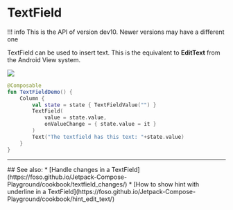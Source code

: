 # TextField

!!! info
    This is the API of version dev10. Newer versions may have a different one

TextField can be used to insert text. This is the equivalent to **EditText** from the Android View system.

<p align="left">
  <img src ="../../images/TextFieldDemo.png"  />
</p>

```kotlin
@Composable
fun TextFieldDemo() {
    Column {
        val state = state { TextFieldValue("") }
        TextField(
            value = state.value,
            onValueChange = { state.value = it }
        )
        Text("The textfield has this text: "+state.value)
    }
}
```

<hr>
## See also:
* [Handle changes in a TextField](https://foso.github.io/Jetpack-Compose-Playground/cookbook/textfield_changes/)
* [How to show hint with underline in a TextField](https://foso.github.io/Jetpack-Compose-Playground/cookbook/hint_edit_text/)